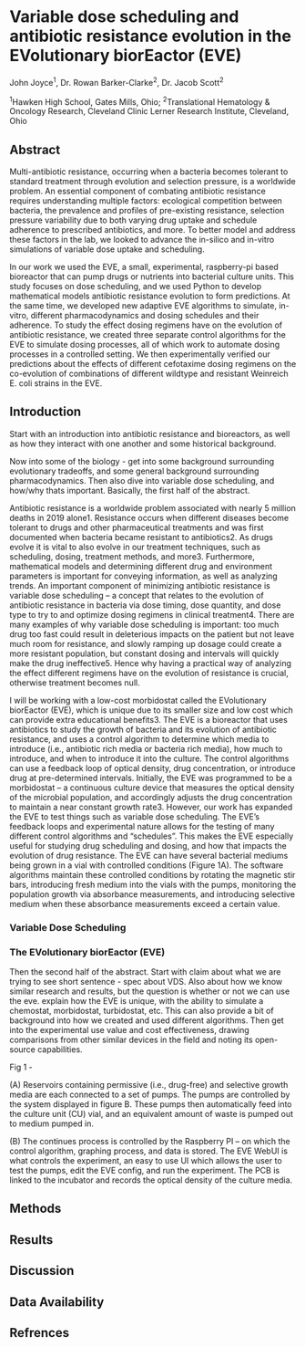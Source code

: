 # Variable dose scheduling and antibiotic resistance evolution in the EVolutionary biorEactor (EVE)

John Joyce<sup>1</sup>, Dr. Rowan Barker-Clarke<sup>2</sup>, Dr. Jacob Scott<sup>2</sup>

<sup>1</sup>Hawken High School, Gates Mills, Ohio; <sup>2</sup>Translational Hematology & Oncology Research, Cleveland Clinic Lerner Research Institute, Cleveland, Ohio

## Abstract
Multi-antibiotic resistance, occurring when a bacteria becomes tolerant to standard treatment through evolution and selection pressure, is a worldwide problem. An essential component of combating antibiotic resistance requires understanding multiple factors: ecological competition between bacteria, the prevalence and profiles of pre-existing resistance, selection pressure variability due to both varying drug uptake and schedule adherence to prescribed antibiotics, and more. To better model and address these factors in the lab, we looked to advance the in-silico and in-vitro simulations of variable dose uptake and scheduling.

In our work we used the EVE, a small, experimental, raspberry-pi based bioreactor that can pump drugs or nutrients into bacterial culture units. This study focuses on dose scheduling, and we used Python to develop mathematical models antibiotic resistance evolution to form predictions. At the same time, we developed new adaptive EVE algorithms to simulate, in-vitro, different pharmacodynamics and dosing schedules and their adherence. To study the effect dosing regimens have on the evolution of antibiotic resistance, we created three separate control algorithms for the EVE to simulate dosing processes, all of which work to automate dosing processes in a controlled setting. We then experimentally verified our predictions about the effects of different cefotaxime dosing regimens on the co-evolution of combinations of different wildtype and resistant Weinreich E. coli strains in the EVE.

## Introduction
Start with an introduction into antibiotic resistance and bioreactors, as well as how they interact with one another and some historical background.

Now into some of the biology - get into some background surrounding evolutionary tradeoffs, and some general background surrounding pharmacodynamics. Then also dive into variable dose scheduling, and how/why thats important. Basically, the first half of the abstract.

Antibiotic resistance is a worldwide problem associated with nearly 5 million deaths in 2019 alone1. Resistance occurs when different diseases become tolerant to drugs and other pharmaceutical treatments and was first documented when bacteria became resistant to antibiotics2. As drugs evolve it is vital to also evolve in our treatment techniques, such as scheduling, dosing, treatment methods, and more3. Furthermore, mathematical models and determining different drug and environment parameters is important for conveying information, as well as analyzing trends. An important component of minimizing antibiotic resistance is variable dose scheduling – a concept that relates to the evolution of antibiotic resistance in bacteria via dose timing, dose quantity, and dose type to try to and optimize dosing regimens in clinical treatment4. There are many examples of why variable dose scheduling is important: too much drug too fast could result in deleterious impacts on the patient but not leave much room for resistance, and slowly ramping up dosage could create a more resistant population, but constant dosing and intervals will quickly make the drug ineffective5. Hence why having a practical way of analyzing the effect different regimens have on the evolution of resistance is crucial, otherwise treatment becomes null.

I will be working with a low-cost morbidostat called the EVolutionary biorEactor (EVE), which is unique due to its smaller size and low cost which can provide extra educational benefits3. The EVE is a bioreactor that uses antibiotics to study the growth of bacteria and its evolution of antibiotic resistance, and uses a control algorithm to determine which media to introduce (i.e., antibiotic rich media or bacteria rich media), how much to introduce, and when to introduce it into the culture. The control algorithms can use a feedback loop of optical density, drug concentration, or introduce drug at pre-determined intervals. Initially, the EVE was programmed to be a morbidostat – a continuous culture device that measures the optical density of the microbial population, and accordingly adjusts the drug concentration to maintain a near constant growth rate3. However, our work has expanded the EVE to test things such as variable dose scheduling. The EVE’s feedback loops and experimental nature allows for the testing of many different control algorithms and “schedules”. This makes the EVE especially useful for studying drug scheduling and dosing, and how that impacts the evolution of drug resistance. The EVE can have several bacterial mediums being grown in a vial with controlled conditions (Figure 1A). The software algorithms maintain these controlled conditions by rotating the magnetic stir bars, introducing fresh medium into the vials with the pumps, monitoring the population growth via absorbance measurements, and introducing selective medium when these absorbance measurements exceed a certain value. 

### Variable Dose Scheduling


### The EVolutionary biorEactor (EVE)
Then the second half of the abstract. Start with claim about what we are trying to see short sentence - spec about VDS. Also about how we know similar research and results, but the question is whether or not we can use the eve. explain how the EVE is unique, with the ability to simulate a chemostat, morbidostat, turbidostat, etc. This can also provide a bit of background into how we created and used different algorithms. Then get into the experimental use value and cost effectiveness, drawing comparisons from other similar devices in the field and noting its open-source capabilities. 

Fig 1 - 

(A) Reservoirs containing permissive (i.e., drug-free) and selective growth media are each connected to a set of pumps. The pumps are controlled by the system displayed in figure B. These pumps then automatically feed into the culture unit (CU) vial, and an equivalent amount of waste is pumped out to medium pumped in. 

(B) The continues process is controlled by the Raspberry PI – on which the control algorithm, graphing process, and data is stored. The EVE WebUI is what controls the experiment, an easy to use UI which allows the user to test the pumps, edit the EVE config, and run the experiment. The PCB is linked to the incubator and records the optical density of the culture media.


## Methods



## Results


## Discussion

## Data Availability
## Refrences
